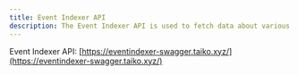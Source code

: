 ```yaml
---
title: Event Indexer API
description: The Event Indexer API is used to fetch data about various events we keep track of on Taiko.
---
```


Event Indexer API: [https://eventindexer-swagger.taiko.xyz/](https://eventindexer-swagger.taiko.xyz/)
